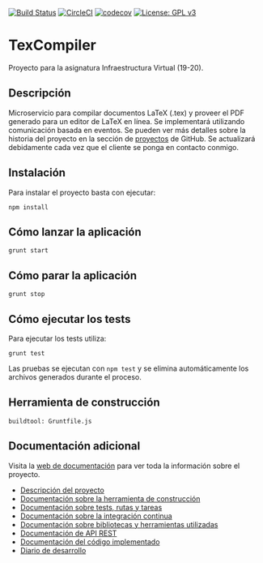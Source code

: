 [![Build Status](https://travis-ci.org/victorperalta93/IV-Proyecto.svg?branch=master)](https://travis-ci.org/victorperalta93/IV-Proyecto)
[![CircleCI](https://circleci.com/gh/victorperalta93/IV-Proyecto.svg?style=svg)](https://circleci.com/gh/victorperalta93/IV-Proyecto)
[![codecov](https://codecov.io/gh/victorperalta93/IV-Proyecto/branch/master/graph/badge.svg)](https://codecov.io/gh/victorperalta93/IV-Proyecto)
[![License: GPL v3](https://img.shields.io/badge/License-GPLv3-blue.svg)](https://www.gnu.org/licenses/gpl-3.0)

# TexCompiler
Proyecto para la asignatura Infraestructura Virtual (19-20).

## Descripción

Microservicio para compilar documentos LaTeX (.tex) y proveer el PDF generado para un editor de LaTeX en línea. Se implementará utilizando comunicación basada en eventos.
Se pueden ver más detalles sobre la historia del proyecto en la sección de [proyectos](https://github.com/victorperalta93/IV-Proyecto/projects/1) de GitHub. Se actualizará debidamente cada vez que el cliente se ponga en contacto conmigo.

## Instalación
Para instalar el proyecto basta con ejecutar:
```
npm install 
```

## Cómo lanzar la aplicación
```
grunt start
```

## Cómo parar la aplicación
```
grunt stop
```

## Cómo ejecutar los tests
Para ejecutar los tests utiliza:
```
grunt test
```
Las pruebas se ejecutan con `npm test` y se elimina automáticamente los archivos generados durante el proceso.

## Herramienta de construcción
```
buildtool: Gruntfile.js
```

## Documentación adicional
Visita la [web de documentación](https://victorperalta93.github.io/IV-Proyecto) para ver toda la información sobre el proyecto.

* [Descripción del proyecto](https://victorperalta93.github.io/IV-Proyecto/#/descripcion)
* [Documentación sobre la herramienta de construcción](https://victorperalta93.github.io/IV-Proyecto/#/tools_construccion)
* [Documentación sobre tests, rutas y tareas](https://victorperalta93.github.io/IV-Proyecto/#/tests)
* [Documentación sobre la integración continua](https://victorperalta93.github.io/IV-Proyecto/#/integracion_continua)
* [Documentación sobre bibliotecas y herramientas utilizadas](https://victorperalta93.github.io/IV-Proyecto/#/bibtools)
* [Documentación de API REST](https://victorperalta93.github.io/IV-Proyecto/apidoc/index.html)
* [Documentación del código implementado](https://victorperalta93.github.io/IV-Proyecto/docco/texCompiler.html)
* [Diario de desarrollo](https://victorperalta93.github.io/IV-Proyecto/#/diario)